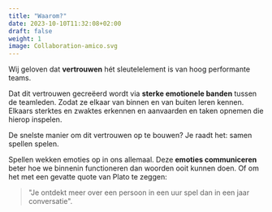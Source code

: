 ```yaml
---
title: "Waarom?"
date: 2023-10-10T11:32:08+02:00
draft: false
weight: 1
image: Collaboration-amico.svg
---
```


Wij geloven dat **vertrouwen** hét sleutelelement is van hoog performante teams.

Dat dit vertrouwen gecreëerd wordt via **sterke emotionele banden** tussen de teamleden. Zodat ze elkaar van binnen en van buiten leren kennen. Elkaars sterktes en zwaktes erkennen en aanvaarden en taken opnemen die hierop inspelen.

De snelste manier om dit vertrouwen op te bouwen? Je raadt het: samen spellen spelen.

Spellen wekken emoties op in ons allemaal. Deze **emoties communiceren** beter hoe we binnenin functioneren dan woorden ooit kunnen doen. Of om het met een gevatte quote van Plato te zeggen:

> "Je ontdekt meer over een persoon in een uur spel dan in een jaar conversatie".
